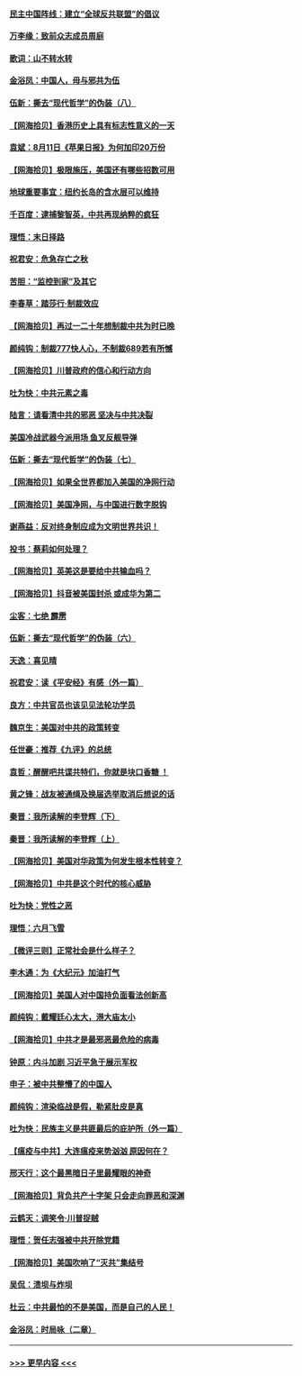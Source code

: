 #### [民主中国阵线：建立“全球反共联盟”的倡议](../pages/nsc993/n12324177.md?t=08130151) 
#### [万李缘：致前众志成员周庭](../pages/nsc993/n12324635.md?t=08130151) 
#### [歌词：山不转水转](../pages/nsc993/n12324599.md?t=08130151) 
#### [金浴凤：中国人，毋与邪共为伍](../pages/nsc993/n12324257.md?t=08130151) 
#### [伍新：撕去“现代哲学”的伪装（八）](../pages/nsc993/n12324188.md?t=08130151) 
#### [【网海拾贝】香港历史上具有标志性意义的一天](../pages/nsc993/n12324021.md?t=08130151) 
#### [袁斌：8月11日《苹果日报》为何加印20万份](../pages/nsc993/n12323955.md?t=08130151) 
#### [【网海拾贝】极限施压，美国还有哪些招数可用](../pages/nsc993/n12322512.md?t=08130151) 
#### [地球重要事宜：纽约长岛的含水层可以维持](../pages/nsc993/n12321844.md?t=08130151) 
#### [千百度：逮捕黎智英，中共再现纳粹的疯狂](../pages/nsc993/n12321777.md?t=08130151) 
#### [理悟：末日择路](../pages/nsc993/n12320812.md?t=08130151) 
#### [祝君安：危急存亡之秋](../pages/nsc993/n12320795.md?t=08130151) 
#### [苦胆：“监控到家”及其它](../pages/nsc993/n12320751.md?t=08130151) 
#### [李春草：踏莎行·制裁效应](../pages/nsc993/n12318290.md?t=08130151) 
#### [【网海拾贝】再过一二十年想制裁中共为时已晚](../pages/nsc993/n12318195.md?t=08130151) 
#### [颜纯钩：制裁777快人心，不制裁689若有所憾](../pages/nsc993/n12316912.md?t=08130151) 
#### [【网海拾贝】川普政府的信心和行动方向](../pages/nsc993/n12316673.md?t=08130151) 
#### [吐为快：中共元素之毒](../pages/nsc993/n12316547.md?t=08130151) 
#### [陆言：请看清中共的邪恶 坚决与中共决裂](../pages/nsc993/n12315784.md?t=08130151) 
#### [美国冷战武器今派用场 鱼叉反舰导弹](../pages/nsc993/n12316258.md?t=08130151) 
#### [伍新：撕去“现代哲学”的伪装（七）](../pages/nsc993/n12315846.md?t=08130151) 
#### [【网海拾贝】如果全世界都加入美国的净网行动](../pages/nsc993/n12315588.md?t=08130151) 
#### [【网海拾贝】美国净网，与中国进行数字脱钩](../pages/nsc993/n12312813.md?t=08130151) 
#### [谢燕益：反对终身制应成为文明世界共识！](../pages/nsc993/n12310465.md?t=08130151) 
#### [投书：蔡莉如何处理？](../pages/nsc993/n12310224.md?t=08130151) 
#### [【网海拾贝】英美这是要给中共输血吗？](../pages/nsc993/n12307646.md?t=08130151) 
#### [【网海拾贝】抖音被美国封杀 或成华为第二](../pages/nsc993/n12305277.md?t=08130151) 
#### [尘客：七绝 霹雳](../pages/nsc993/n12304053.md?t=08130151) 
#### [伍新：撕去“现代哲学”的伪装（六）](../pages/nsc993/n12303243.md?t=08130151) 
#### [天逸：喜见晴](../pages/nsc993/n12303226.md?t=08130151) 
#### [祝君安：读《平安经》有感（外一篇）](../pages/nsc993/n12303170.md?t=08130151) 
#### [良方：中共官员也该见见法轮功学员](../pages/nsc993/n12302985.md?t=08130151) 
#### [魏京生：美国对中共的政策转变](../pages/nsc993/n12302929.md?t=08130151) 
#### [任世豪：推荐《九评》的总统](../pages/nsc993/n12302838.md?t=08130151) 
#### [袁哲：醒醒吧共谍共特们，你就是块口香糖 ！](../pages/nsc993/n12302678.md?t=08130151) 
#### [黄之锋：战友被通缉及换届选举取消后想说的话](../pages/nsc993/n12302681.md?t=08130151) 
#### [秦晋：我所读解的李登辉（下）](../pages/nsc993/n12302171.md?t=08130151) 
#### [秦晋：我所读解的李登辉（上）](../pages/nsc993/n12301979.md?t=08130151) 
#### [【网海拾贝】美国对华政策为何发生根本性转变？](../pages/nsc993/n12302091.md?t=08130151) 
#### [【网海拾贝】中共是这个时代的核心威胁](../pages/nsc993/n12300541.md?t=08130151) 
#### [吐为快：党性之恶](../pages/nsc993/n12300263.md?t=08130151) 
#### [理悟：六月飞雪](../pages/nsc993/n12300243.md?t=08130151) 
#### [【微评三则】正常社会是什么样子？](../pages/nsc993/n12300228.md?t=08130151) 
#### [李木通：为《大纪元》加油打气](../pages/nsc993/n12280363.md?t=08130151) 
#### [【网海拾贝】美国人对中国持负面看法创新高](../pages/nsc993/n12298720.md?t=08130151) 
#### [颜纯钩：戴耀廷心太大，港大庙太小](../pages/nsc993/n12297682.md?t=08130151) 
#### [【网海拾贝】中共才是最邪恶最危险的病毒](../pages/nsc993/n12296470.md?t=08130151) 
#### [钟原：内斗加剧 习近平急于展示军权](../pages/nsc993/n12292544.md?t=08130151) 
#### [申子：被中共整懵了的中国人](../pages/nsc993/n12291389.md?t=08130151) 
#### [颜纯钩：渲染临战是假，勒紧肚皮是真](../pages/nsc993/n12290945.md?t=08130151) 
#### [吐为快：民族主义是共匪最后的庇护所（外一篇）](../pages/nsc993/n12290887.md?t=08130151) 
#### [【瘟疫与中共】大连瘟疫来势汹汹 原因何在？](../pages/nsc993/n12287474.md?t=08130151) 
#### [邢天行：这个最黑暗日子里最耀眼的神奇](../pages/nsc993/n12289882.md?t=08130151) 
#### [【网海拾贝】背负共产十字架 只会走向罪恶和深渊](../pages/nsc993/n12288290.md?t=08130151) 
#### [云鹤天：调笑令·川普捉贼](../pages/nsc993/n12285672.md?t=08130151) 
#### [理悟：贺任志强被中共开除党籍](../pages/nsc993/n12285597.md?t=08130151) 
#### [【网海拾贝】美国吹响了“灭共”集结号](../pages/nsc993/n12284522.md?t=08130151) 
#### [吴侃：溃坝与炸坝](../pages/nsc993/n12283593.md?t=08130151) 
#### [杜云：中共最怕的不是美国，而是自己的人民！](../pages/nsc993/n12282935.md?t=08130151) 
#### [金浴凤：时局咏（二章）](../pages/nsc993/n12282923.md?t=08130151) 

----
#### [ >>> 更早内容 <<< ](../indexes/nsc993-earlier.md)
